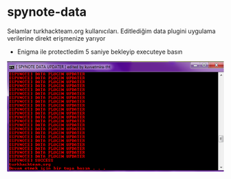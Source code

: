 # spynote-data
Selamlar turkhackteam.org kullanıcıları.
Editlediğim data plugini uygulama verilerine direkt erişmenize yarıyor
- Enigma ile protectledim 5 saniye bekleyip executeye basın

![.](indir.png)

